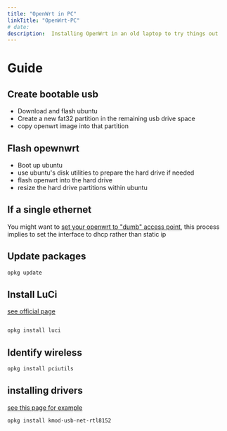 ```yaml
---
title: "OpenWrt in PC"
linkTitle: "OpenWrt-PC"
# date: 
description:  Installing OpenWrt in an old laptop to try things out
---
```



# Guide

## Create bootable usb

- Download and flash ubuntu
- Create a new fat32 partition in the remaining usb drive space
- copy openwrt image into that partition

## Flash opewnwrt

- Boot up ubuntu
- use ubuntu's disk utilities to prepare the hard drive if needed
- flash openwrt into the hard drive
- resize the hard drive partitions within ubuntu

## If a single ethernet

You might want to
[set your openwrt to "dumb" access point](https://openwrt.org/docs/guide-user/network/wifi/dumbap),
this process implies to set the interface to dhcp rather than static ip

## Update packages

```bash
opkg update
```

## Install LuCi

[see official page](https://openwrt.org/docs/guide-user/luci/luci.essentials#basic_installation)

```bash

opkg install luci

```

## Identify wireless 

```bash
opkg install pciutils
```

## installing drivers

[see this page for example](https://openwrt.org/docs/guide-user/storage/usb-installing)

```bash
opkg install kmod-usb-net-rtl8152
```